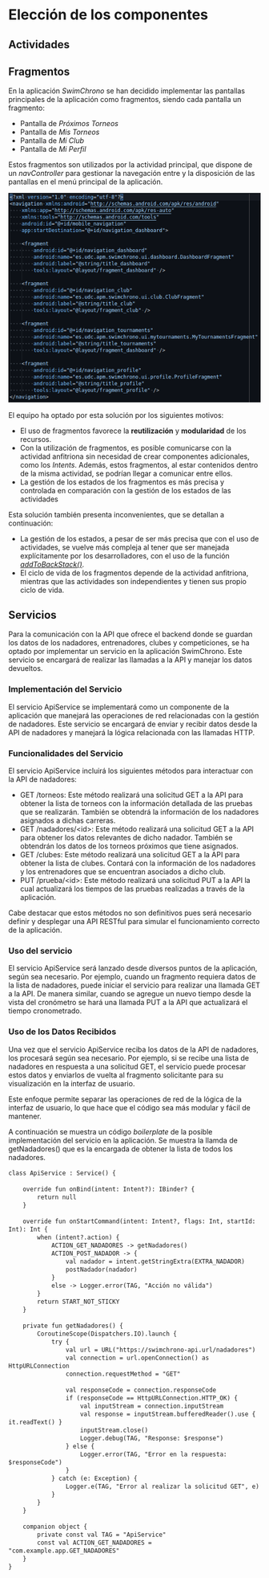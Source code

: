 # Elección de los componentes

## Actividades

<!--  Actividad principal -->
<!-- Cada unha das opcións de perfil -->
<!-- Cronómetro -->

## Fragmentos

En la aplicación _SwimChrono_ se han decidido implementar las pantallas
principales de la aplicación como fragmentos, siendo cada pantalla un fragmento:

- Pantalla de _Próximos Torneos_
- Pantalla de _Mis Torneos_
- Pantalla de _Mi Club_
- Pantalla de _Mi Perfil_

Estos fragmentos son utilizados por la actividad principal, que dispone de un
_navController_ para gestionar la navegación entre y la disposición de las
pantallas en el menú principal de la aplicación.

![Fragmentos usados en la configuración de la navegación](../images/components/fragments.png)

El equipo ha optado por esta solución por los siguientes motivos:

- El uso de fragmentos favorece la **reutilización** y **modularidad** de los
recursos.
- Con la utilización de fragmentos, es posible comunicarse con la actividad
anfitriona sin necesidad de crear componentes adicionales, como los _Intents_.
Además, estos fragmentos, al estar contenidos dentro de la misma actividad, se
podrían llegar a comunicar entre ellos.
- La gestión de los estados de los fragmentos es más precisa y controlada en
comparación con la gestión de los estados de las actividades

Esta solución también presenta inconvenientes, que se detallan a continuación:

- La gestión de los estados, a pesar de ser más precisa que con el uso de
actividades, se vuelve más compleja al tener que ser manejada explícitamente
por los desarrolladores, con el uso de la función [_addToBackStack()_][backstack].
- El ciclo de vida de los fragmentos depende de la actividad anfitriona, mientras
que las actividades son independientes y tienen sus propio ciclo de vida.

## Servicios

<!-- Acceso a API como servicio-->
Para la comunicación con la API que ofrece el backend donde se guardan los datos de los nadadores, entrenadores, clubes y competiciones, se ha optado por implementar un servicio en la aplicación SwimChrono. Este servicio se encargará de realizar las llamadas a la API y manejar los datos devueltos.

### Implementación del Servicio

El servicio ApiService se implementará como un componente de la aplicación que manejará las operaciones de red relacionadas con la gestión de nadadores. Este servicio se encargará de enviar y recibir datos desde la API de nadadores y manejará la lógica relacionada con las llamadas HTTP.

### Funcionalidades del Servicio

El servicio ApiService incluirá los siguientes métodos para interactuar con la API de nadadores:

- GET /torneos: Este método realizará una solicitud GET a la API para obtener la lista de torneos con la información detallada de las pruebas que se realizarán. También se obtendrá la información de los nadadores asignados a dichas carreras.
- GET /nadadores/\<id>: Este método realizará una solicitud GET a la API para obtener los datos relevantes de dicho nadador. También se obtendrán los datos de los torneos próximos que tiene asignados.
- GET /clubes: Este método realizará una solicitud GET a la API para obtener la lista de clubes. Contará con la información de los nadadores y los entrenadores que se encuentran asociados a dicho club.
- PUT /prueba/\<id>: Este método realizará una solicitud PUT a la API la cual actualizará los tiempos de las pruebas realizadas a través de la aplicación.

Cabe destacar que estos métodos no son definitivos pues será necesario definir y desplegar una API RESTful para simular el funcionamiento correcto de la aplicación.

### Uso del servicio

El servicio ApiService será lanzado desde diversos puntos de la aplicación, según sea necesario. Por ejemplo, cuando un fragmento requiera datos de la lista de nadadores, puede iniciar el servicio para realizar una llamada GET a la API. De manera similar, cuando se agregue un nuevo tiempo desde la vista del cronómetro se hará una llamada PUT a la API que actualizará el tiempo cronometrado.

### Uso de los Datos Recibidos

Una vez que el servicio ApiService reciba los datos de la API de nadadores, los procesará según sea necesario. Por ejemplo, si se recibe una lista de nadadores en respuesta a una solicitud GET, el servicio puede procesar estos datos y enviarlos de vuelta al fragmento solicitante para su visualización en la interfaz de usuario.

Este enfoque permite separar las operaciones de red de la lógica de la interfaz de usuario, lo que hace que el código sea más modular y fácil de mantener.

A continuación se muestra un código _boilerplate_ de la posible implementación del servicio en la aplicación. Se muestra la llamda de getNadadores() que es la encargada de obtener la lista de todos los nadadores.

    class ApiService : Service() {

        override fun onBind(intent: Intent?): IBinder? {
            return null
        }

        override fun onStartCommand(intent: Intent?, flags: Int, startId: Int): Int {
            when (intent?.action) {
                ACTION_GET_NADADORES -> getNadadores()
                ACTION_POST_NADADOR -> {
                    val nadador = intent.getStringExtra(EXTRA_NADADOR)
                    postNadador(nadador)
                }
                else -> Logger.error(TAG, "Acción no válida")
            }
            return START_NOT_STICKY
        }

        private fun getNadadores() {
            CoroutineScope(Dispatchers.IO).launch {
                try {
                    val url = URL("https://swimchrono-api.url/nadadores")
                    val connection = url.openConnection() as HttpURLConnection
                    connection.requestMethod = "GET"

                    val responseCode = connection.responseCode
                    if (responseCode == HttpURLConnection.HTTP_OK) {
                        val inputStream = connection.inputStream
                        val response = inputStream.bufferedReader().use { it.readText() }
                        inputStream.close()
                        Logger.debug(TAG, "Response: $response")
                    } else {
                        Logger.error(TAG, "Error en la respuesta: $responseCode")
                    }
                } catch (e: Exception) {
                    Logger.e(TAG, "Error al realizar la solicitud GET", e)
                }
            }
        }

        companion object {
            private const val TAG = "ApiService"
            const val ACTION_GET_NADADORES = "com.example.app.GET_NADADORES"
        }
    }

<!-- Variables -->
[backstack]: https://developer.android.com/reference/androidx/fragment/app/FragmentTransaction#addToBackStack(java.lang.String)
